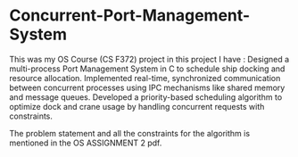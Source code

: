 # Concurrent-Port-Management-System
This was my OS Course (CS F372) project in this project I have :
Designed a multi-process Port Management System in C to schedule ship docking and resource allocation.
Implemented real-time, synchronized communication between concurrent processes using IPC mechanisms like shared memory and message queues.
Developed a priority-based scheduling algorithm to optimize dock and crane usage by handling concurrent requests with constraints.

The problem statement and all the constraints for the algorithm is mentioned in the OS ASSIGNMENT 2 pdf.
